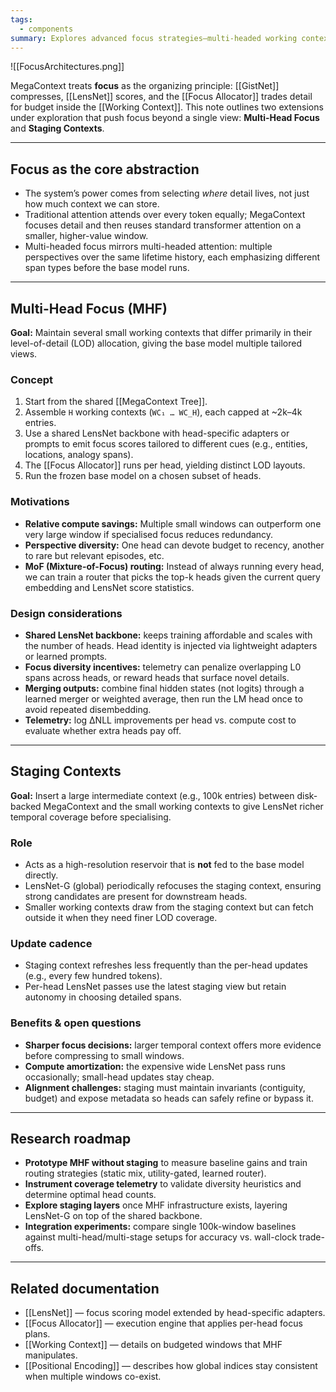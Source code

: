 ```yaml
---
tags:
  - components
summary: Explores advanced focus strategies—multi-headed working contexts and staging contexts—that extend GistNet + LensNet beyond a single window.
---
```

![[FocusArchitectures.png]]

MegaContext treats **focus** as the organizing principle: [[GistNet]] compresses, [[LensNet]] scores, and the [[Focus Allocator]] trades detail for budget inside the [[Working Context]]. This note outlines two extensions under exploration that push focus beyond a single view: **Multi-Head Focus** and **Staging Contexts**.

---

## Focus as the core abstraction

- The system’s power comes from selecting *where* detail lives, not just how much context we can store.
- Traditional attention attends over every token equally; MegaContext focuses detail and then reuses standard transformer attention on a smaller, higher-value window.
- Multi-headed focus mirrors multi-headed attention: multiple perspectives over the same lifetime history, each emphasizing different span types before the base model runs.

---

## Multi-Head Focus (MHF)

**Goal:** Maintain several small working contexts that differ primarily in their level-of-detail (LOD) allocation, giving the base model multiple tailored views.

### Concept

1. Start from the shared [[MegaContext Tree]].
2. Assemble `H` working contexts (`WC₁ … WC_H`), each capped at ~2k–4k entries.
3. Use a shared LensNet backbone with head-specific adapters or prompts to emit focus scores tailored to different cues (e.g., entities, locations, analogy spans).
4. The [[Focus Allocator]] runs per head, yielding distinct LOD layouts.
5. Run the frozen base model on a chosen subset of heads.

### Motivations

- **Relative compute savings:** Multiple small windows can outperform one very large window if specialised focus reduces redundancy.
- **Perspective diversity:** One head can devote budget to recency, another to rare but relevant episodes, etc.
- **MoF (Mixture-of-Focus) routing:** Instead of always running every head, we can train a router that picks the top-k heads given the current query embedding and LensNet score statistics.

### Design considerations

- **Shared LensNet backbone:** keeps training affordable and scales with the number of heads. Head identity is injected via lightweight adapters or learned prompts.
- **Focus diversity incentives:** telemetry can penalize overlapping L0 spans across heads, or reward heads that surface novel details.
- **Merging outputs:** combine final hidden states (not logits) through a learned merger or weighted average, then run the LM head once to avoid repeated disembedding.
- **Telemetry:** log ΔNLL improvements per head vs. compute cost to evaluate whether extra heads pay off.

---

## Staging Contexts

**Goal:** Insert a large intermediate context (e.g., 100k entries) between disk-backed MegaContext and the small working contexts to give LensNet richer temporal coverage before specialising.

### Role

- Acts as a high-resolution reservoir that is **not** fed to the base model directly.
- LensNet-G (global) periodically refocuses the staging context, ensuring strong candidates are present for downstream heads.
- Smaller working contexts draw from the staging context but can fetch outside it when they need finer LOD coverage.

### Update cadence

- Staging context refreshes less frequently than the per-head updates (e.g., every few hundred tokens).
- Per-head LensNet passes use the latest staging view but retain autonomy in choosing detailed spans.

### Benefits & open questions

- **Sharper focus decisions:** larger temporal context offers more evidence before compressing to small windows.
- **Compute amortization:** the expensive wide LensNet pass runs occasionally; small-head updates stay cheap.
- **Alignment challenges:** staging must maintain invariants (contiguity, budget) and expose metadata so heads can safely refine or bypass it.

---

## Research roadmap

- **Prototype MHF without staging** to measure baseline gains and train routing strategies (static mix, utility-gated, learned router).
- **Instrument coverage telemetry** to validate diversity heuristics and determine optimal head counts.
- **Explore staging layers** once MHF infrastructure exists, layering LensNet-G on top of the shared backbone.
- **Integration experiments:** compare single 100k-window baselines against multi-head/multi-stage setups for accuracy vs. wall-clock trade-offs.

---

## Related documentation

- [[LensNet]] — focus scoring model extended by head-specific adapters.
- [[Focus Allocator]] — execution engine that applies per-head focus plans.
- [[Working Context]] — details on budgeted windows that MHF manipulates.
- [[Positional Encoding]] — describes how global indices stay consistent when multiple windows co-exist.
